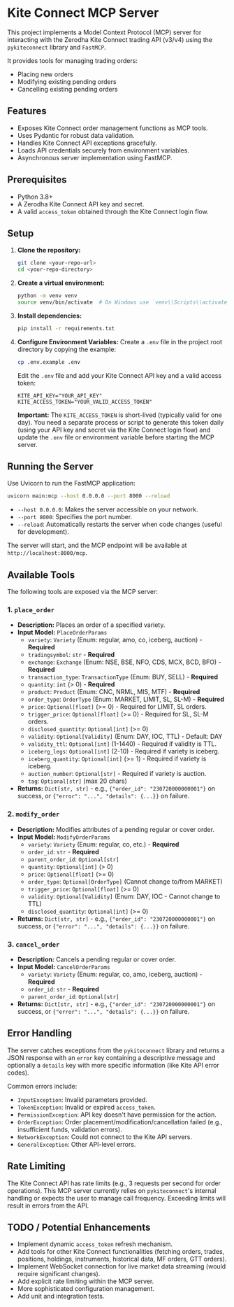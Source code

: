 # Kite Connect MCP Server

This project implements a Model Context Protocol (MCP) server for interacting with the Zerodha Kite Connect trading API (v3/v4) using the `pykiteconnect` library and `FastMCP`.

It provides tools for managing trading orders:
*   Placing new orders
*   Modifying existing pending orders
*   Cancelling existing pending orders

## Features

*   Exposes Kite Connect order management functions as MCP tools.
*   Uses Pydantic for robust data validation.
*   Handles Kite Connect API exceptions gracefully.
*   Loads API credentials securely from environment variables.
*   Asynchronous server implementation using FastMCP.

## Prerequisites

*   Python 3.8+
*   A Zerodha Kite Connect API key and secret.
*   A valid `access_token` obtained through the Kite Connect login flow.

## Setup

1.  **Clone the repository:**
    ```bash
    git clone <your-repo-url>
    cd <your-repo-directory>
    ```

2.  **Create a virtual environment:**
    ```bash
    python -m venv venv
    source venv/bin/activate  # On Windows use `venv\\Scripts\\activate`
    ```

3.  **Install dependencies:**
    ```bash
    pip install -r requirements.txt
    ```

4.  **Configure Environment Variables:**
    Create a `.env` file in the project root directory by copying the example:
    ```bash
    cp .env.example .env
    ```
    Edit the `.env` file and add your Kite Connect API key and a valid access token:
    ```env
    KITE_API_KEY="YOUR_API_KEY"
    KITE_ACCESS_TOKEN="YOUR_VALID_ACCESS_TOKEN"
    ```
    **Important:** The `KITE_ACCESS_TOKEN` is short-lived (typically valid for one day). You need a separate process or script to generate this token daily (using your API key and secret via the Kite Connect login flow) and update the `.env` file or environment variable before starting the MCP server.

## Running the Server

Use Uvicorn to run the FastMCP application:

```bash
uvicorn main:mcp --host 0.0.0.0 --port 8000 --reload
```

*   `--host 0.0.0.0`: Makes the server accessible on your network.
*   `--port 8000`: Specifies the port number.
*   `--reload`: Automatically restarts the server when code changes (useful for development).

The server will start, and the MCP endpoint will be available at `http://localhost:8000/mcp`.

## Available Tools

The following tools are exposed via the MCP server:

### 1. `place_order`

*   **Description:** Places an order of a specified variety.
*   **Input Model:** `PlaceOrderParams`
    *   `variety`: `Variety` (Enum: regular, amo, co, iceberg, auction) - **Required**
    *   `tradingsymbol`: `str` - **Required**
    *   `exchange`: `Exchange` (Enum: NSE, BSE, NFO, CDS, MCX, BCD, BFO) - **Required**
    *   `transaction_type`: `TransactionType` (Enum: BUY, SELL) - **Required**
    *   `quantity`: `int` (> 0) - **Required**
    *   `product`: `Product` (Enum: CNC, NRML, MIS, MTF) - **Required**
    *   `order_type`: `OrderType` (Enum: MARKET, LIMIT, SL, SL-M) - **Required**
    *   `price`: `Optional[float]` (>= 0) - Required for LIMIT, SL orders.
    *   `trigger_price`: `Optional[float]` (>= 0) - Required for SL, SL-M orders.
    *   `disclosed_quantity`: `Optional[int]` (>= 0)
    *   `validity`: `Optional[Validity]` (Enum: DAY, IOC, TTL) - Default: DAY
    *   `validity_ttl`: `Optional[int]` (1-1440) - Required if validity is TTL.
    *   `iceberg_legs`: `Optional[int]` (2-10) - Required if variety is iceberg.
    *   `iceberg_quantity`: `Optional[int]` (>= 1) - Required if variety is iceberg.
    *   `auction_number`: `Optional[str]` - Required if variety is auction.
    *   `tag`: `Optional[str]` (max 20 chars)
*   **Returns:** `Dict[str, str]` - e.g., `{"order_id": "230720000000001"}` on success, or `{"error": "...", "details": {...}}` on failure.

### 2. `modify_order`

*   **Description:** Modifies attributes of a pending regular or cover order.
*   **Input Model:** `ModifyOrderParams`
    *   `variety`: `Variety` (Enum: regular, co, etc.) - **Required**
    *   `order_id`: `str` - **Required**
    *   `parent_order_id`: `Optional[str]`
    *   `quantity`: `Optional[int]` (> 0)
    *   `price`: `Optional[float]` (>= 0)
    *   `order_type`: `Optional[OrderType]` (Cannot change to/from MARKET)
    *   `trigger_price`: `Optional[float]` (>= 0)
    *   `validity`: `Optional[Validity]` (Enum: DAY, IOC - Cannot change to TTL)
    *   `disclosed_quantity`: `Optional[int]` (>= 0)
*   **Returns:** `Dict[str, str]` - e.g., `{"order_id": "230720000000001"}` on success, or `{"error": "...", "details": {...}}` on failure.

### 3. `cancel_order`

*   **Description:** Cancels a pending regular or cover order.
*   **Input Model:** `CancelOrderParams`
    *   `variety`: `Variety` (Enum: regular, co, amo, iceberg, auction) - **Required**
    *   `order_id`: `str` - **Required**
    *   `parent_order_id`: `Optional[str]`
*   **Returns:** `Dict[str, str]` - e.g., `{"order_id": "230720000000001"}` on success, or `{"error": "...", "details": {...}}` on failure.

## Error Handling

The server catches exceptions from the `pykiteconnect` library and returns a JSON response with an `error` key containing a descriptive message and optionally a `details` key with more specific information (like Kite API error codes).

Common errors include:
*   `InputException`: Invalid parameters provided.
*   `TokenException`: Invalid or expired `access_token`.
*   `PermissionException`: API key doesn't have permission for the action.
*   `OrderException`: Order placement/modification/cancellation failed (e.g., insufficient funds, validation errors).
*   `NetworkException`: Could not connect to the Kite API servers.
*   `GeneralException`: Other API-level errors.

## Rate Limiting

The Kite Connect API has rate limits (e.g., 3 requests per second for order operations). This MCP server currently relies on `pykiteconnect`'s internal handling or expects the user to manage call frequency. Exceeding limits will result in errors from the API.

## TODO / Potential Enhancements

*   Implement dynamic `access_token` refresh mechanism.
*   Add tools for other Kite Connect functionalities (fetching orders, trades, positions, holdings, instruments, historical data, MF orders, GTT orders).
*   Implement WebSocket connection for live market data streaming (would require significant changes).
*   Add explicit rate limiting within the MCP server.
*   More sophisticated configuration management.
*   Add unit and integration tests.
